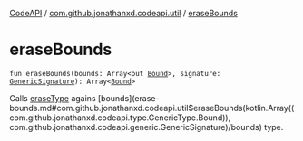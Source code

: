 [CodeAPI](../index.md) / [com.github.jonathanxd.codeapi.util](index.md) / [eraseBounds](.)

# eraseBounds

`fun eraseBounds(bounds: Array<out `[`Bound`](../com.github.jonathanxd.codeapi.type/-generic-type/-bound/index.md)`>, signature: `[`GenericSignature`](../com.github.jonathanxd.codeapi.generic/-generic-signature/index.md)`): Array<`[`Bound`](../com.github.jonathanxd.codeapi.type/-generic-type/-bound/index.md)`>`

Calls [eraseType](erase-type.md) agains [bounds](erase-bounds.md#com.github.jonathanxd.codeapi.util$eraseBounds(kotlin.Array((com.github.jonathanxd.codeapi.type.GenericType.Bound)), com.github.jonathanxd.codeapi.generic.GenericSignature)/bounds) type.

